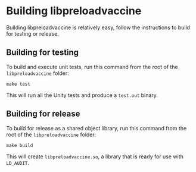 # Building libpreloadvaccine

Building libpreloadvaccine is relatively easy, follow the instructions to build for testing or release.

## Building for testing

To build and execute unit tests, run this command from the root of the `libpreloadvaccine` folder:

```
make test
```

This will run all the Unity tests and produce a `test.out` binary.

## Building for release

To build for release as a shared object library, run this command from the root of the `libpreloadvaccine` folder:

```
make build
```

This will create `libpreloadvaccine.so`, a library that is ready for use with `LD_AUDIT`.
